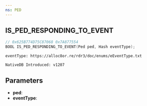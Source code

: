 ```yaml
---
ns: PED
---
```

## IS_PED_RESPONDING_TO_EVENT

```c
// 0x625B774D75C87068 0x7A877554
BOOL IS_PED_RESPONDING_TO_EVENT(Ped ped, Hash eventType);
```

```
eventType: https://alloc8or.re/rdr3/doc/enums/eEventType.txt

NativeDB Introduced: v1207
```

## Parameters
* **ped**:
* **eventType**:
